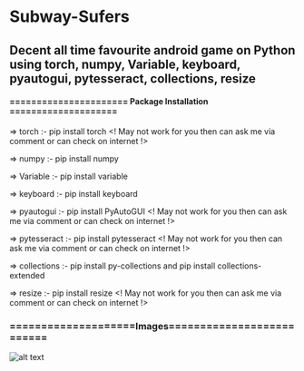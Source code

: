 # Subway-Sufers

## Decent all time favourite android game on Python using torch, numpy, Variable, keyboard, pyautogui, pytesseract, collections, resize 

#### ====================== Package Installation ====================

=> torch :- pip install torch             <! May not work for you then can ask me via comment or can check on internet !>

=> numpy :- pip install numpy

=> Variable :- pip install variable

=> keyboard :- pip install keyboard

=> pyautogui :- pip install PyAutoGUI     <! May not work for you then can ask me via comment or can check on internet !>

=> pytesseract :- pip install pytesseract <! May not work for you then can ask me via comment or can check on internet !>

=> collections :- pip install py-collections and pip install collections-extended

=> resize :- pip install resize           <! May not work for you then can ask me via comment or can check on internet !> 

### ====================Images==========================

![alt text]()
